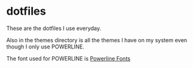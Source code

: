 dotfiles
========
These are the dotfiles I use everyday.  


Also in the themes directory is all the themes I have on my system even though I only use POWERLINE.


The font used for POWERLINE is [Powerline Fonts](https://github.com/Lokaltog/powerline-fonts "Powerline Fonts")
